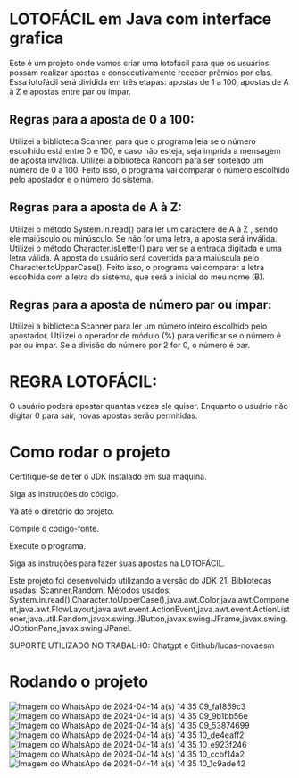 # LOTOFÁCIL em Java com interface grafica

Este é um projeto onde vamos criar uma lotofácil para que os usuários possam realizar apostas e consecutivamente receber prêmios por elas. Essa lotofácil será dividida em três etapas: apostas de 1 a 100, apostas de A à Z e apostas entre par ou ímpar.

## Regras para a aposta de 0 a 100:
Utilizei a biblioteca Scanner, para que o programa leia se o número escolhido está entre 0 e 100, e caso não esteja, seja imprida a mensagem de aposta inválida.
Utilizei a biblioteca Random para ser sorteado um número de 0 a 100.
Feito isso, o programa vai comparar o número escolhido pelo apostador e o número do sistema.
## Regras para a aposta de A à Z:
Utilizei o método System.in.read() para ler um caractere de A à Z , sendo ele maiúsculo ou minúsculo. Se não for uma letra, a aposta será inválida. Utilizei o método Character.isLetter() para ver se a entrada digitada é uma letra válida.
A aposta do usuário será covertida para maiúscula pelo Character.toUpperCase().
Feito isso, o programa vai comparar a letra escolhida com a letra do sistema, que será a inicial do meu nome (B).
## Regras para a aposta de número par ou ímpar:
Utilizei a biblioteca Scanner para ler um número inteiro escolhido pelo apostador.
Utilizei o operador de módulo (%) para verificar se o número é par ou ímpar.
Se a divisão do número por 2 for 0, o número é par.
# REGRA LOTOFÁCIL:
O usuário poderá apostar quantas vezes ele quiser. Enquanto o usuário não digitar 0 para sair, novas apostas serão permitidas.

# Como rodar o projeto
Certifique-se de ter o JDK instalado em sua máquina.

Siga as instruções do código.

Vá até o diretório do projeto.

Compile o código-fonte.

Execute o programa.

Siga as instruções para fazer suas apostas na LOTOFÁCIL.

Este projeto foi desenvolvido utilizando a versão do JDK 21. Bibliotecas usadas: Scanner,Random. Métodos usados: System.in.read(),Character.toUpperCase(),java.awt.Color,java.awt.Component,java.awt.FlowLayout,java.awt.event.ActionEvent,java.awt.event.ActionListener,java.util.Random,javax.swing.JButton,javax.swing.JFrame,javax.swing.JOptionPane,javax.swing.JPanel.



SUPORTE UTILIZADO NO TRABALHO: Chatgpt e Github/lucas-novaesm

# Rodando o projeto

![Imagem do WhatsApp de 2024-04-14 à(s) 14 35 09_fa1859c3](https://github.com/brucemonteiro/Lotofacil-com-interface-gr-fica/assets/163943761/bbdd0b8f-5d46-4e8c-b484-babab142264a)
![Imagem do WhatsApp de 2024-04-14 à(s) 14 35 09_9b1bb56e](https://github.com/brucemonteiro/Lotofacil-com-interface-gr-fica/assets/163943761/dfcff7bf-94ee-4b38-bd60-f704bbc85b53)
![Imagem do WhatsApp de 2024-04-14 à(s) 14 35 09_53874699](https://github.com/brucemonteiro/Lotofacil-com-interface-gr-fica/assets/163943761/adc2d2ae-e763-469f-b6cc-73d1f88804f5)
![Imagem do WhatsApp de 2024-04-14 à(s) 14 35 10_de4eaff2](https://github.com/brucemonteiro/Lotofacil-com-interface-gr-fica/assets/163943761/66b3a4d4-b02a-4dee-a1fa-a40df187ef5e)
![Imagem do WhatsApp de 2024-04-14 à(s) 14 35 10_e923f246](https://github.com/brucemonteiro/Lotofacil-com-interface-gr-fica/assets/163943761/7eaa57e3-8d16-440e-8f9d-045386cd150d)
![Imagem do WhatsApp de 2024-04-14 à(s) 14 35 10_ccbf14a2](https://github.com/brucemonteiro/Lotofacil-com-interface-gr-fica/assets/163943761/bb8eb92d-2d72-4b4d-b9d0-c3a805f31aef)
![Imagem do WhatsApp de 2024-04-14 à(s) 14 35 10_1c9ade42](https://github.com/brucemonteiro/Lotofacil-com-interface-gr-fica/assets/163943761/53f5eff4-82f8-4abf-8e5d-6b975bef691b)







